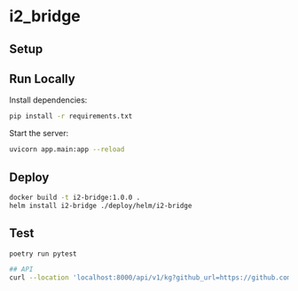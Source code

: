 # i2_bridge

## Setup

## Run Locally
Install dependencies:
```bash
pip install -r requirements.txt
```

Start the server:
```bash
uvicorn app.main:app --reload
```

## Deploy
```bash
docker build -t i2-bridge:1.0.0 .
helm install i2-bridge ./deploy/helm/i2-bridge
```

## Test
```bash
poetry run pytest

## API
curl --location 'localhost:8000/api/v1/kg?github_url=https://github.com/psf/requests.git'